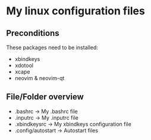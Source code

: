 My linux configuration files
============================

Preconditions
-------------

These packages need to be installed:

* xbindkeys
* xdotool
* xcape
* neovim & neovim-qt

File/Folder overview
--------------------

* .bashrc -> My .bashrc file
* .inputrc -> My .inputrc file
* .xbindkeysrc -> My xbindkeys configuration file
* .config/autostart -> Autostart files
